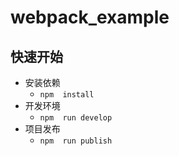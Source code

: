 # webpack_example

## 快速开始
- 安装依赖
  + `npm  install`
- 开发环境
  + `npm  run develop`
- 项目发布
  + `npm  run publish`
